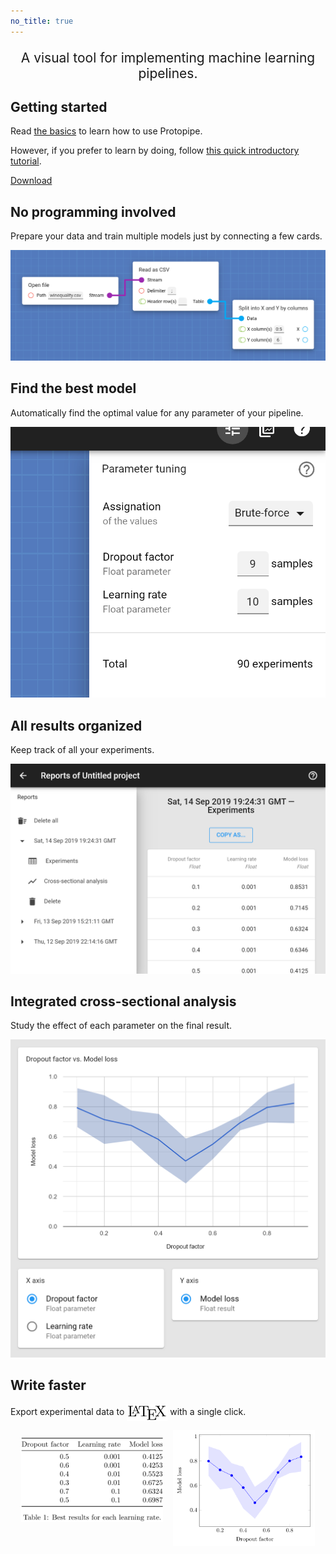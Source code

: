 ```yaml
---
no_title: true
---
```


<style type="text/css">
    #bigTitle {
        font-size: 1.5em;
        margin: 1em 0;
		text-align: center;
	}
	
	#bigTitle::before {
		display: none !important;
	}

    @media screen and (min-width: 42em) {
        #content p,
        #content h2 {
            text-align: center;
        }

        #content h2 {
            margin-top: 80px !important;
        }
    }
</style>

<p id="bigTitle">A visual tool for implementing machine learning pipelines.</p>

## Getting started

Read [the basics](basics) to learn how to use Protopipe.

However, if you prefer to learn by doing, follow [this quick introductory tutorial](tutorials/introductory/SLAVE).

<a class="button" href="download"><i class="icon-download"></i> Download</a>

## No programming involved

Prepare your data and train multiple models just by connecting a few cards.

![3 connected cards](assets/img/basics/design_1.png)

## Find the best model

Automatically find the optimal value for any parameter of your pipeline.

![Parameter tuning](assets/img/index/find_1.png)

## All results organized

Keep track of all your experiments.

![Table of results](assets/img/index/all-results_1.png)

## Integrated cross-sectional analysis

Study the effect of each parameter on the final result.

![Cross-sectional analysis](assets/img/reports_screen/cross-sectional_1.png)

## Write faster

Export experimental data to <img class="hardcoded" alt="LaTeX" src="assets/img/index/LaTeX_logo.svg" style="width: 65px; vertical-align: middle;" /> with a single click.

<div style="display: flex; justify-content: space-evenly; align-items: flex-start">
	<img class="hardcoded" alt="LaTeX table" src="assets/img/index/LaTeX_table.svg" style="float: left; width: 45%; vertical-align: top; margin-top: 12px;" />
	<img class="hardcoded" alt="LaTeX chart" src="assets/img/index/LaTeX_chart.svg" style="float: right; width: 45%; vertical-align: top;" />
</div>

<!--
LaTeX table:

% Please add the following required packages to your document preamble:
% \usepackage{booktabs}
\begin{table}[]
\center
\begin{tabular}{@{}rrr@{}}
\toprule
Dropout factor & Learning rate & Model loss \\ \midrule
0.5            & 0.001         & 0.4125     \\
0.6            & 0.001         & 0.4253     \\
0.4            & 0.01          & 0.5523     \\
0.3            & 0.01          & 0.6725     \\
0.7            & 0.1           & 0.6324     \\
0.5            & 0.1           & 0.6987     \\ \bottomrule
\end{tabular}
\caption{Best results for each learning rate.}
\label{tab:my-table}
\end{table}

LaTeX chart:

\documentclass{article}
\usepackage{pgfplots}
\usepgfplotslibrary{fillbetween}
\begin{document}
	\thispagestyle{empty}
	\begin{tikzpicture}
	\begin{axis}[
	xlabel=Dropout factor,
	ylabel=Model loss]
	\addplot [name path=upper, draw=none]
	coordinates {
		(0.1, 0.9185)
		(0.2, 0.8865)
		(0.3, 0.7812)
		(0.4, 0.7523)
		(0.5, 0.5889)
		(0.6, 0.6538)
		(0.7, 0.7558)
		(0.8, 0.8999)
		(0.9, 0.9535)
	};
	\addplot [name path=lower, draw=none]
	coordinates {
		(0.1, 0.6785)
		(0.2, 0.5665)
		(0.3, 0.5812)
		(0.4, 0.4123)
		(0.5, 0.3289)
		(0.6, 0.4538)
		(0.7, 0.6558)
		(0.8, 0.6999)
		(0.9, 0.7135)
	};
	\addplot [fill=blue!10] fill between[of=upper and lower];
	\addplot [color=blue, mark=*]
	coordinates {
		(0.1, 0.7985)
		(0.2, 0.7265)
		(0.3, 0.6812)
		(0.4, 0.5823)
		(0.5, 0.4589)
		(0.6, 0.5538)
		(0.7, 0.7058)
		(0.8, 0.7999)
		(0.9, 0.8335)
	};
	\end{axis}
	\end{tikzpicture}
\end{document}
-->

<!--
## No installation required

Protopipe is a web platform accessible from any web browser, operating system and device.

<p style="text-align: center">
    <img class="hardcoded" src="assets/img/index/operating_systems.svg" alt="Windows, Linux, macOS, iOS, Android" style="margin: 1rem 0" />
</p>
-->
